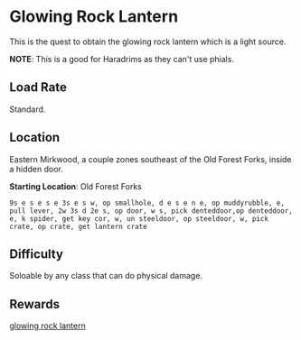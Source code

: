 # Glowing Rock Lantern
This is the quest to obtain the glowing rock lantern which is a light source.

**NOTE**: This is a good for Haradrims as they can't use phials.

## Load Rate

Standard.

## Location

Eastern Mirkwood, a couple zones southeast of the Old Forest Forks, inside a hidden door.

**Starting Location**: Old Forest Forks

`9s e s e s e 3s e s w, op smallhole, d e s e n e, op muddyrubble, e, pull lever, 2w 3s d 2e s, op door, w s, pick denteddoor,op denteddoor, e, k spider, get key cor, w, un steeldoor, op steeldoor, w, pick crate, op crate, get lantern crate`

## Difficulty

Soloable by any class that can do physical damage.


## Rewards
[glowing rock lantern](/docs/items/light.md#glowing-rock-lantern)
